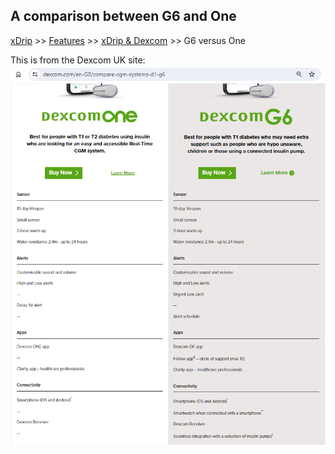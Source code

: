 ## A comparison between G6 and One  
[xDrip](../../README.md) >> [Features](../Features_page.md) >> [xDrip & Dexcom](../Dexcom_page.md) >> G6 versus One   
  
This is from the Dexcom UK site:  
![](./images/G6_vs_One.png)  

  

